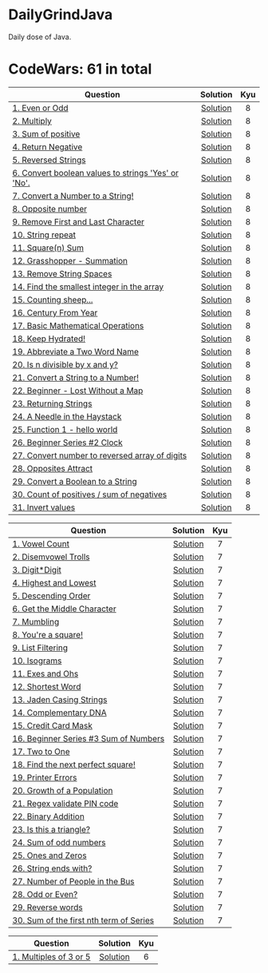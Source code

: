 # DailyGrindJava
Daily dose of Java.

# CodeWars: 61 in total

| Question                                                                                                           | Solution | Kyu |
|--------------------------------------------------------------------------------------------------------------------|:---------------------------------------------------------------------------------------------------------------------------------:|:----------:|
| [1. Even or Odd](https://www.codewars.com/kata/53da3dbb4a5168369a0000fe)                                           | [Solution](https://github.com/HumansDoNotWantImmortality/DailyGrindJava/blob/master/src/codewars/kyu8/EvenOrOdd.java) | 8 |
| [2. Multiply](https://www.codewars.com/kata/50654ddff44f800200000004)                                              | [Solution](https://github.com/HumansDoNotWantImmortality/DailyGrindJava/blob/master/src/codewars/kyu8/Multiply.java) | 8 |
| [3. Sum of positive](https://www.codewars.com/kata/5715eaedb436cf5606000381)                                       | [Solution](https://github.com/HumansDoNotWantImmortality/DailyGrindJava/blob/master/src/codewars/kyu8/Positive.java) | 8 |
| [4. Return Negative](https://www.codewars.com/kata/55685cd7ad70877c23000102)                                       | [Solution](https://github.com/HumansDoNotWantImmortality/DailyGrindJava/blob/master/src/codewars/kyu8/ReturnNegative.java) | 8 |
| [5. Reversed Strings](https://www.codewars.com/kata/5168bb5dfe9a00b126000018/java)                                 | [Solution](https://github.com/HumansDoNotWantImmortality/DailyGrindJava/blob/master/src/codewars/kyu8/ReversedStrings.java) | 8 |
| [6. Convert boolean values to strings 'Yes' or 'No'.](https://www.codewars.com/kata/53369039d7ab3ac506000467/java) | [Solution](https://github.com/HumansDoNotWantImmortality/DailyGrindJava/blob/master/src/codewars/kyu8/YesOrNo.java) | 8 |
| [7. Convert a Number to a String!](https://www.codewars.com/kata/5265326f5fda8eb1160004c8)                         | [Solution](https://github.com/HumansDoNotWantImmortality/DailyGrindJava/blob/master/src/codewars/kyu8/ConvertNumberToString.java) | 8 |
| [8. Opposite number](https://www.codewars.com/kata/56dec885c54a926dcd001095)                                       | [Solution](https://github.com/HumansDoNotWantImmortality/DailyGrindJava/blob/master/src/codewars/kyu8/OppositeNumber.java) | 8 |
| [9. Remove First and Last Character](https://www.codewars.com/kata/56bc28ad5bdaeb48760009b0)                       | [Solution](https://github.com/HumansDoNotWantImmortality/DailyGrindJava/blob/master/src/codewars/kyu8/RemoveChars.java) | 8 |
| [10. String repeat](https://www.codewars.com/kata/57a0e5c372292dd76d000d7e)                                        | [Solution](https://github.com/HumansDoNotWantImmortality/DailyGrindJava/blob/master/src/codewars/kyu8/StringRepeat.java) | 8 |
| [11. Square(n) Sum](https://www.codewars.com/kata/515e271a311df0350d00000f)                                        | [Solution](https://github.com/HumansDoNotWantImmortality/DailyGrindJava/blob/master/src/codewars/kyu8/SquareNSum.java) | 8 |
| [12. Grasshopper - Summation](https://www.codewars.com/kata/55d24f55d7dd296eb9000030)                              | [Solution](https://github.com/HumansDoNotWantImmortality/DailyGrindJava/blob/master/src/codewars/kyu8/GrassHopper.java) | 8 |
| [13. Remove String Spaces](https://www.codewars.com/kata/57eae20f5500ad98e50002c5)                                 | [Solution](https://github.com/HumansDoNotWantImmortality/DailyGrindJava/blob/master/src/codewars/kyu8/RemoveStringSpaces.java) | 8 |
| [14. Find the smallest integer in the array](https://www.codewars.com/kata/55a2d7ebe362935a210000b2)               | [Solution](https://github.com/HumansDoNotWantImmortality/DailyGrindJava/blob/master/src/codewars/kyu8/SmallestIntegerFinder.java) | 8 |
| [15. Counting sheep...](https://www.codewars.com/kata/54edbc7200b811e956000556)                                    | [Solution](https://github.com/HumansDoNotWantImmortality/DailyGrindJava/blob/master/src/codewars/kyu8/Counter.java) | 8 |
| [16. Century From Year](https://www.codewars.com/kata/5a3fe3dde1ce0e8ed6000097)                                    | [Solution](https://github.com/HumansDoNotWantImmortality/DailyGrindJava/blob/master/src/codewars/kyu8/CenturyFromYear.java) | 8 |
| [17. Basic Mathematical Operations](https://www.codewars.com/kata/57356c55867b9b7a60000bd7)                        | [Solution](https://github.com/HumansDoNotWantImmortality/DailyGrindJava/blob/master/src/codewars/kyu8/BasicOperations.java) | 8 |
| [18. Keep Hydrated!](https://www.codewars.com/kata/582cb0224e56e068d800003c)                                       | [Solution](https://github.com/HumansDoNotWantImmortality/DailyGrindJava/blob/master/src/codewars/kyu8/KeepHydrated.java) | 8 |
| [19. Abbreviate a Two Word Name](https://www.codewars.com/kata/57eadb7ecd143f4c9c0000a3)                           | [Solution](https://github.com/HumansDoNotWantImmortality/DailyGrindJava/blob/master/src/codewars/kyu8/AbbreviateTwoWords.java) | 8 |
| [20. Is n divisible by x and y?](https://www.codewars.com/kata/5545f109004975ea66000086)                           | [Solution](https://github.com/HumansDoNotWantImmortality/DailyGrindJava/blob/master/src/codewars/kyu8/DivisibleNb.java) | 8 |
| [21. Convert a String to a Number!](https://www.codewars.com/kata/544675c6f971f7399a000e79)                        | [Solution](https://github.com/HumansDoNotWantImmortality/DailyGrindJava/blob/master/src/codewars/kyu8/StringToNumber.java) | 8 |
| [22. Beginner - Lost Without a Map](https://www.codewars.com/kata/57f781872e3d8ca2a000007e)                        | [Solution](https://github.com/HumansDoNotWantImmortality/DailyGrindJava/blob/master/src/codewars/kyu8/Maps.java) | 8 |
| [23. Returning Strings](https://www.codewars.com/kata/55a70521798b14d4750000a4)                                    | [Solution](https://github.com/HumansDoNotWantImmortality/DailyGrindJava/blob/master/src/codewars/kyu8/ReturningStrings.java) | 8 |
| [24. A Needle in the Haystack](https://www.codewars.com/kata/56676e8fabd2d1ff3000000c)                             | [Solution](https://github.com/HumansDoNotWantImmortality/DailyGrindJava/blob/master/src/codewars/kyu8/A_NeedleInTheHaystack.java) | 8 |
| [25. Function 1 - hello world](https://www.codewars.com/kata/523b4ff7adca849afe000035)                             | [Solution](https://github.com/HumansDoNotWantImmortality/DailyGrindJava/blob/master/src/codewars/kyu8/HelloWorld.java) | 8 |
| [26. Beginner Series #2 Clock](https://www.codewars.com/kata/55f9bca8ecaa9eac7100004a)                             | [Solution](https://github.com/HumansDoNotWantImmortality/DailyGrindJava/blob/master/src/codewars/kyu8/Clock.java) | 8 |
| [27. Convert number to reversed array of digits](https://www.codewars.com/kata/5583090cbe83f4fd8c000051)           | [Solution](https://github.com/HumansDoNotWantImmortality/DailyGrindJava/blob/master/src/codewars/kyu8/ConvertNumberToReversedArrayOfDigits.java) | 8 |
| [28. Opposites Attract](https://www.codewars.com/kata/555086d53eac039a2a000083/java)                               | [Solution](https://github.com/HumansDoNotWantImmortality/DailyGrindJava/blob/master/src/codewars/kyu8/OppositesAttract.java) | 8 |
| [29. Convert a Boolean to a String](https://www.codewars.com/kata/551b4501ac0447318f0009cd)                        | [Solution](https://github.com/HumansDoNotWantImmortality/DailyGrindJava/blob/master/src/codewars/kyu8/BooleanToString.java) | 8 |
| [30. Count of positives / sum of negatives](https://www.codewars.com/kata/576bb71bbbcf0951d5000044)                | [Solution](https://github.com/HumansDoNotWantImmortality/DailyGrindJava/blob/master/src/codewars/kyu8/CountOfPositives_SumOfNegatives.java) | 8 |
| [31. Invert values](https://www.codewars.com/kata/5899dc03bc95b1bf1b0000ad)                                        | [Solution](https://github.com/HumansDoNotWantImmortality/DailyGrindJava/blob/master/src/codewars/kyu8/InvertValues.java) | 8 |

| Question                                                                                          | Solution | Kyu |
|---------------------------------------------------------------------------------------------------|:---------------------------------------------------------------------------------------------------------------------------------:|:----------:|
| [1. Vowel Count](https://www.codewars.com/kata/54ff3102c1bad923760001f3)                          | [Solution](https://github.com/HumansDoNotWantImmortality/DailyGrindJava/blob/master/src/codewars/kyu7/Vowels.java) | 7 |
| [2. Disemvowel Trolls](https://www.codewars.com/kata/52fba66badcd10859f00097e)                    | [Solution](https://github.com/HumansDoNotWantImmortality/DailyGrindJava/blob/master/src/codewars/kyu7/Troll.java) | 7 |
| [3. Digit*Digit](https://www.codewars.com/kata/546e2562b03326a88e000020)                          | [Solution](https://github.com/HumansDoNotWantImmortality/DailyGrindJava/blob/master/src/codewars/kyu7/SquareDigit.java) | 7 |
| [4. Highest and Lowest](https://www.codewars.com/kata/554b4ac871d6813a03000035)                   | [Solution](https://github.com/HumansDoNotWantImmortality/DailyGrindJava/blob/master/src/codewars/kyu7/HighestAndLowest.java) | 7 |
| [5. Descending Order](https://www.codewars.com/kata/5467e4d82edf8bbf40000155)                     | [Solution](https://github.com/HumansDoNotWantImmortality/DailyGrindJava/blob/master/src/codewars/kyu7/DescendingOrder.java) | 7 |
| [6. Get the Middle Character](https://www.codewars.com/kata/56747fd5cb988479af000028)             | [Solution](https://github.com/HumansDoNotWantImmortality/DailyGrindJava/blob/master/src/codewars/kyu7/GetTheMiddleCharacter.java) | 7 |
| [7. Mumbling](https://www.codewars.com/kata/5667e8f4e3f572a8f2000039/java)                        | [Solution](https://github.com/HumansDoNotWantImmortality/DailyGrindJava/blob/master/src/codewars/kyu7/Accumul.java) | 7 |
| [8. You're a square!](https://www.codewars.com/kata/54c27a33fb7da0db0100040e)                     | [Solution](https://github.com/HumansDoNotWantImmortality/DailyGrindJava/blob/master/src/codewars/kyu7/Square.java) | 7 |
| [9. List Filtering](https://www.codewars.com/kata/53dbd5315a3c69eed20002dd)                       | [Solution](https://github.com/HumansDoNotWantImmortality/DailyGrindJava/blob/master/src/codewars/kyu7/ListFiltering.java) | 7 |
| [10. Isograms](https://www.codewars.com/kata/54ba84be607a92aa900000f1)                            | [Solution](https://github.com/HumansDoNotWantImmortality/DailyGrindJava/blob/master/src/codewars/kyu7/isogram.java) | 7 |
| [11. Exes and Ohs](https://www.codewars.com/kata/55908aad6620c066bc00002a)                        | [Solution](https://github.com/HumansDoNotWantImmortality/DailyGrindJava/blob/master/src/codewars/kyu7/XO.java) | 7 |
| [12. Shortest Word](https://www.codewars.com/kata/57cebe1dc6fdc20c57000ac9)                       | [Solution](https://github.com/HumansDoNotWantImmortality/DailyGrindJava/blob/master/src/codewars/kyu7/ShortestWord.java) | 7 |
| [13. Jaden Casing Strings](https://www.codewars.com/kata/5390bac347d09b7da40006f6/java)           | [Solution](https://github.com/HumansDoNotWantImmortality/DailyGrindJava/blob/master/src/codewars/kyu7/JadenCase.java) | 7 |
| [14. Complementary DNA](https://www.codewars.com/kata/554e4a2f232cdd87d9000038)                   | [Solution](https://github.com/HumansDoNotWantImmortality/DailyGrindJava/blob/master/src/codewars/kyu7/DnaStrand.java) | 7 |
| [15. Credit Card Mask](https://www.codewars.com/kata/5412509bd436bd33920011bc/java)               | [Solution](https://github.com/HumansDoNotWantImmortality/DailyGrindJava/blob/master/src/codewars/kyu7/Maskify.java) | 7 |
| [16. Beginner Series #3 Sum of Numbers](https://www.codewars.com/kata/55f2b110f61eb01779000053)   | [Solution](https://github.com/HumansDoNotWantImmortality/DailyGrindJava/blob/master/src/codewars/kyu7/Sum.java) | 7 |
| [17. Two to One](https://www.codewars.com/kata/5656b6906de340bd1b0000ac/java)                     | [Solution](https://github.com/HumansDoNotWantImmortality/DailyGrindJava/blob/master/src/codewars/kyu7/TwoToOne.java) | 7 |
| [18. Find the next perfect square!](https://www.codewars.com/kata/56269eb78ad2e4ced1000013/java)  | [Solution](https://github.com/HumansDoNotWantImmortality/DailyGrindJava/blob/master/src/codewars/kyu7/NumberFun.java) | 7 |
| [19. Printer Errors](https://www.codewars.com/kata/56541980fa08ab47a0000040/java)                 | [Solution](https://github.com/HumansDoNotWantImmortality/DailyGrindJava/blob/master/src/codewars/kyu7/Printer.java) | 7 |
| [20. Growth of a Population](https://www.codewars.com/kata/563b662a59afc2b5120000c6/java)         | [Solution](https://github.com/HumansDoNotWantImmortality/DailyGrindJava/blob/master/src/codewars/kyu7/Arge.java) | 7 |
| [21. Regex validate PIN code](https://www.codewars.com/kata/55f8a9c06c018a0d6e000132/java)        | [Solution](https://github.com/HumansDoNotWantImmortality/DailyGrindJava/blob/master/src/codewars/kyu7/RegexValidatePINCode.java) | 7 |
| [22. Binary Addition](https://www.codewars.com/kata/551f37452ff852b7bd000139/java)                | [Solution](https://github.com/HumansDoNotWantImmortality/DailyGrindJava/blob/master/src/codewars/kyu7/BinaryAddition.java) | 7 |
| [23. Is this a triangle?](https://www.codewars.com/kata/56606694ec01347ce800001b/java)            | [Solution](https://github.com/HumansDoNotWantImmortality/DailyGrindJava/blob/master/src/codewars/kyu7/TriangleTester.java) | 7 |
| [24. Sum of odd numbers](https://www.codewars.com/kata/55fd2d567d94ac3bc9000064/java)             | [Solution](https://github.com/HumansDoNotWantImmortality/DailyGrindJava/blob/master/src/codewars/kyu7/RowSumOddNumbers.java) | 7 |
| [25. Ones and Zeros](https://www.codewars.com/kata/578553c3a1b8d5c40300037c/java)                 | [Solution](https://github.com/HumansDoNotWantImmortality/DailyGrindJava/blob/master/src/codewars/kyu7/BinaryArrayToNumber.java) | 7 |
| [26. String ends with?](https://www.codewars.com/kata/51f2d1cafc9c0f745c00037d)                   | [Solution](https://github.com/HumansDoNotWantImmortality/DailyGrindJava/blob/master/src/codewars/kyu7/StringEndsWith.java) | 7 |
| [27. Number of People in the Bus](https://www.codewars.com/kata/5648b12ce68d9daa6b000099)         | [Solution](https://github.com/HumansDoNotWantImmortality/DailyGrindJava/blob/master/src/codewars/kyu7/Metro.java) | 7 |
| [28. Odd or Even?](https://www.codewars.com/kata/5949481f86420f59480000e7/java)                   | [Solution](https://github.com/HumansDoNotWantImmortality/DailyGrindJava/blob/master/src/codewars/kyu7/OddOrEven.java) | 7 |
| [29. Reverse words](https://www.codewars.com/kata/5259b20d6021e9e14c0010d4)                       | [Solution](https://github.com/HumansDoNotWantImmortality/DailyGrindJava/blob/master/src/codewars/kyu7/ReverseWords.java) | 7 |
| [30. Sum of the first nth term of Series](https://www.codewars.com/kata/555eded1ad94b00403000071) | [Solution](https://github.com/HumansDoNotWantImmortality/DailyGrindJava/blob/master/src/codewars/kyu7/NthSeries.java) | 7 |

| Question                                                                          | Solution | Kyu |
|-----------------------------------------------------------------------------------|:---------------------------------------------------------------------------------------------------------------------------------:|:---:|
| [1. Multiples of 3 or 5](https://www.codewars.com/kata/514b92a657cdc65150000006)  | [Solution](https://github.com/HumansDoNotWantImmortality/DailyGrindJava/blob/master/src/codewars/kyu6/MultiplesOf3Or5.java) |  6  |


